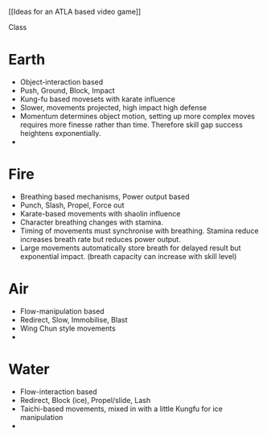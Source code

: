 [[Ideas for an ATLA based video game]]

Class


# Earth
- Object-interaction based
- Push, Ground, Block, Impact
- Kung-fu based movesets with karate influence
- Slower, movements projected, high impact high defense
- Momentum determines object motion, setting up more complex moves requires more finesse rather than time. Therefore skill gap success heightens exponentially.
- 


# Fire
- Breathing based mechanisms, Power output based
- Punch, Slash, Propel, Force out
- Karate-based movements with shaolin influence
- Character breathing changes with stamina. 
- Timing of movements must synchronise with breathing. Stamina reduce increases breath rate but reduces power output. 
- Large movements automatically store breath for delayed result but exponential impact. (breath capacity can increase with skill level)

# Air
- Flow-manipulation based
- Redirect, Slow, Immobilise, Blast
- Wing Chun style movements
- 

# Water
- Flow-interaction based
- Redirect, Block (ice), Propel/slide, Lash
- Taichi-based movements, mixed in with a little Kungfu for ice manipulation
- 
